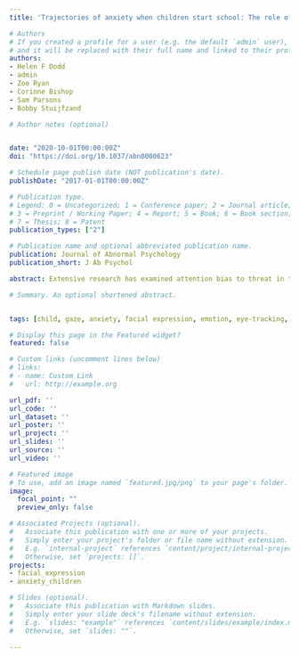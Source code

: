 ```yaml
---
title: 'Trajectories of anxiety when children start school: The role of behavioral inhibition and attention bias to angry and happy faces'

# Authors
# If you created a profile for a user (e.g. the default `admin` user), write the username (folder name) here 
# and it will be replaced with their full name and linked to their profile.
authors:
- Helen F Dodd
- admin
- Zoe Ryan
- Corinne Bishop
- Sam Parsons
- Bobby Stuijfzand

# Author notes (optional)


date: "2020-10-01T00:00:00Z"
doi: "https://doi.org/10.1037/abn0000623"

# Schedule page publish date (NOT publication's date).
publishDate: "2017-01-01T00:00:00Z"

# Publication type.
# Legend: 0 = Uncategorized; 1 = Conference paper; 2 = Journal article;
# 3 = Preprint / Working Paper; 4 = Report; 5 = Book; 6 = Book section;
# 7 = Thesis; 8 = Patent
publication_types: ["2"]

# Publication name and optional abbreviated publication name.
publication: Journal of Abnormal Psychology
publication_short: J Ab Psychol

abstract: Extensive research has examined attention bias to threat in the context of anxiety in adults, but little is understood about this association in young children, and there is a dearth of longitudinal research examining whether attention bias to threat predicts anxiety over time in childhood. In the current study, a sample of 180 children participated in a longitudinal study, first as preschoolers and again as they transitioned to formal schooling. At baseline, children aged 3–4 years completed a free-viewing eye-tracking task with angry-neutral and happy-neutral face pairs and an assessment of behavioral inhibition (BI). At follow-up, parents provided daily reports of their child’s state anxiety over a 2-week period as their child started school and completed a measure of their child’s anxiety symptoms. Results indicated that, on average, preschool-aged children exhibit a bias for emotional faces that is stronger for angry than happy faces. There was little evidence that this bias was associated with anxiety symptoms. However, BI interacted with dwell bias for angry faces to predict trajectories of anxiety over the transition to school. An unexpected interaction between BI and dwell bias for happy faces was also found, with dwell for happy faces associated with lower anxiety for children higher in BI. The findings are consistent with recent developmental models of the BI-anxiety relationship and indicate that attention bias modification may not be suitable for young children, for whom attention bias to threat may be normative.

# Summary. An optional shortened abstract.


tags: [child, gaze, anxiety, facial expression, emotion, eye-tracking, behavioral inhibition, longitudinal, affect-biased attention]

# Display this page in the Featured widget?
featured: false

# Custom links (uncomment lines below)
# links:
# - name: Custom Link
#   url: http://example.org

url_pdf: ''
url_code: ''
url_dataset: ''
url_poster: ''
url_project: ''
url_slides: ''
url_source: ''
url_video: ''

# Featured image
# To use, add an image named `featured.jpg/png` to your page's folder. 
image:
  focal_point: ""
  preview_only: false

# Associated Projects (optional).
#   Associate this publication with one or more of your projects.
#   Simply enter your project's folder or file name without extension.
#   E.g. `internal-project` references `content/project/internal-project/index.md`.
#   Otherwise, set `projects: []`.
projects: 
- facial_expression
- anxiety_children

# Slides (optional).
#   Associate this publication with Markdown slides.
#   Simply enter your slide deck's filename without extension.
#   E.g. `slides: "example"` references `content/slides/example/index.md`.
#   Otherwise, set `slides: ""`.

---
```



